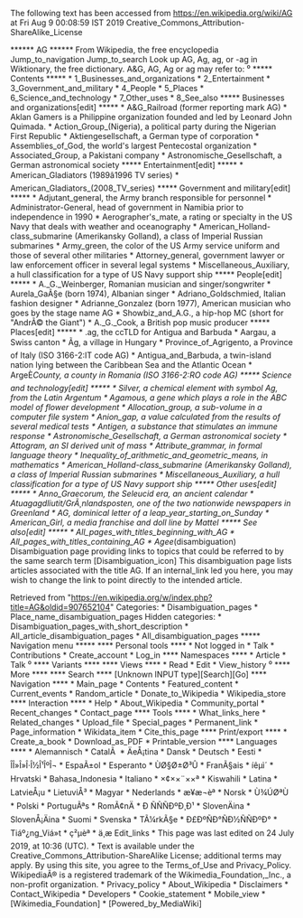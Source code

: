The following text has been accessed from https://en.wikipedia.org/wiki/AG at Fri Aug 9 00:08:59 IST 2019
Creative_Commons_Attribution-ShareAlike_License




















****** AG ******
From Wikipedia, the free encyclopedia
Jump_to_navigation Jump_to_search
 Look up AG, Ag, ag, or -ag in Wiktionary, the free dictionary.
A&G, AG, Ag or ag may refer to:
⁰
***** Contents *****
    * 1_Businesses_and_organizations
    * 2_Entertainment
    * 3_Government_and_military
    * 4_People
    * 5_Places
    * 6_Science_and_technology
    * 7_Other_uses
    * 8_See_also
***** Businesses and organizations[edit] *****
    * A&G_Railroad (former reporting mark AG)
    * Aklan Gamers is a Philippine organization founded and led by Leonard John
      Quimada.
    * Action_Group_(Nigeria), a political party during the Nigerian First
      Republic
    * Aktiengesellschaft, a German type of corporation
    * Assemblies_of_God, the world's largest Pentecostal organization
    * Associated_Group, a Pakistani company
    * Astronomische_Gesellschaft, a German astronomical society
***** Entertainment[edit] *****
    * American_Gladiators (1989â1996 TV series)
    * American_Gladiators_(2008_TV_series)
***** Government and military[edit] *****
    * Adjutant_general, the Army branch responsible for personnel
    * Administrator-General, head of government in Namibia prior to
      independence in 1990
    * Aerographer's_mate, a rating or specialty in the US Navy that deals with
      weather and oceanography
    * American_Holland-class_submarine (Amerikansky Golland), a class of
      Imperial Russian submarines
    * Army_green, the color of the US Army service uniform and those of several
      other militaries
    * Attorney_general, government lawyer or law enforcement officer in several
      legal systems
    * Miscellaneous_Auxiliary, a hull classification for a type of US Navy
      support ship
***** People[edit] *****
    * A._G._Weinberger, Romanian musician and singer/songwriter
    * Aurela_GaÃ§e (born 1974), Albanian singer
    * Adriano_Goldschmied, Italian fashion designer
    * Adrianne_Gonzalez (born 1977), American musician who goes by the stage
      name AG
    * Showbiz_and_A.G., a hip-hop MC (short for "AndrÃ© the Giant")
    * A._G._Cook, a British pop music producer
***** Places[edit] *****
    * .ag, the ccTLD for Antigua and Barbuda
    * Aargau, a Swiss canton
    * Ãg, a village in Hungary
    * Province_of_Agrigento, a Province of Italy (ISO 3166-2:IT code AG)
    * Antigua_and_Barbuda, a twin-island nation lying between the Caribbean Sea
      and the Atlantic Ocean
    * ArgeÈ_County, a county in Romania (ISO 3166-2:RO code AG)
***** Science and technology[edit] *****
    * Silver, a chemical element with symbol Ag, from the Latin Argentum
    * Agamous, a gene which plays a role in the ABC model of flower development
    * Allocation_group, a sub-volume in a computer file system
    * Anion_gap, a value calculated from the results of several medical tests
    * Antigen, a substance that stimulates an immune response
    * Astronomische_Gesellschaft, a German astronomical society
    * Attogram, an SI derived unit of mass
    * Attribute_grammar, in formal language theory
    * Inequality_of_arithmetic_and_geometric_means, in mathematics
    * American_Holland-class_submarine (Amerikansky Golland), a class of
      Imperial Russian submarines
    * Miscellaneous_Auxiliary, a hull classification for a type of US Navy
      support ship
***** Other uses[edit] *****
    * Anno_Graecorum, the Seleucid era, an ancient calendar
    * Atuagagdliutit/GrÃ¸nlandsposten, one of the two nationwide newspapers in
      Greenland
    * AG, dominical letter of a leap_year_starting_on_Sunday
    * American_Girl, a media franchise and doll line by Mattel
***** See also[edit] *****
    * All_pages_with_titles_beginning_with_AG
    * All_pages_with_titles_containing_AG
    * Agee_(disambiguation)
                      Disambiguation page providing links to topics that could
                      be referred to by the same search term
[Disambiguation_icon] This disambiguation page lists articles associated with
                      the title AG.
                      If an internal_link led you here, you may wish to change
                      the link to point directly to the intended article.

Retrieved from "https://en.wikipedia.org/w/index.php?title=AG&oldid=907652104"
Categories:
    * Disambiguation_pages
    * Place_name_disambiguation_pages
Hidden categories:
    * Disambiguation_pages_with_short_description
    * All_article_disambiguation_pages
    * All_disambiguation_pages
***** Navigation menu *****
**** Personal tools ****
    * Not logged in
    * Talk
    * Contributions
    * Create_account
    * Log_in
**** Namespaces ****
    * Article
    * Talk
⁰
**** Variants ****
**** Views ****
    * Read
    * Edit
    * View_history
⁰
**** More ****
**** Search ****
[Unknown INPUT type][Search][Go]
**** Navigation ****
    * Main_page
    * Contents
    * Featured_content
    * Current_events
    * Random_article
    * Donate_to_Wikipedia
    * Wikipedia_store
**** Interaction ****
    * Help
    * About_Wikipedia
    * Community_portal
    * Recent_changes
    * Contact_page
**** Tools ****
    * What_links_here
    * Related_changes
    * Upload_file
    * Special_pages
    * Permanent_link
    * Page_information
    * Wikidata_item
    * Cite_this_page
**** Print/export ****
    * Create_a_book
    * Download_as_PDF
    * Printable_version
**** Languages ****
    * Alemannisch
    * CatalÃ 
    * ÄeÅ¡tina
    * Dansk
    * Deutsch
    * Eesti
    * ÎÎ»Î»Î·Î½Î¹ÎºÎ¬
    * EspaÃ±ol
    * Esperanto
    * ÙØ§Ø±Ø³Û
    * FranÃ§ais
    * íêµ­ì´
    * Hrvatski
    * Bahasa_Indonesia
    * Italiano
    * ×¢××¨××ª
    * Kiswahili
    * Latina
    * LatvieÅ¡u
    * LietuviÅ³
    * Magyar
    * Nederlands
    * æ¥æ¬èª
    * Norsk
    * Ù¾ÚØªÙ
    * Polski
    * PortuguÃªs
    * RomÃ¢nÄ
    * Ð ÑÑÑÐºÐ¸Ð¹
    * SlovenÄina
    * SlovenÅ¡Äina
    * Suomi
    * Svenska
    * TÃ¼rkÃ§e
    * Ð£ÐºÑÐ°ÑÐ½ÑÑÐºÐ°
    * Tiáº¿ng_Viá»t
    * ç²µèª
    * ä¸­æ
Edit_links
    * This page was last edited on 24 July 2019, at 10:36 (UTC).
    * Text is available under the Creative_Commons_Attribution-ShareAlike
      License; additional terms may apply. By using this site, you agree to the
      Terms_of_Use and Privacy_Policy. WikipediaÂ® is a registered trademark of
      the Wikimedia_Foundation,_Inc., a non-profit organization.
    * Privacy_policy
    * About_Wikipedia
    * Disclaimers
    * Contact_Wikipedia
    * Developers
    * Cookie_statement
    * Mobile_view
    * [Wikimedia_Foundation]
    * [Powered_by_MediaWiki]
